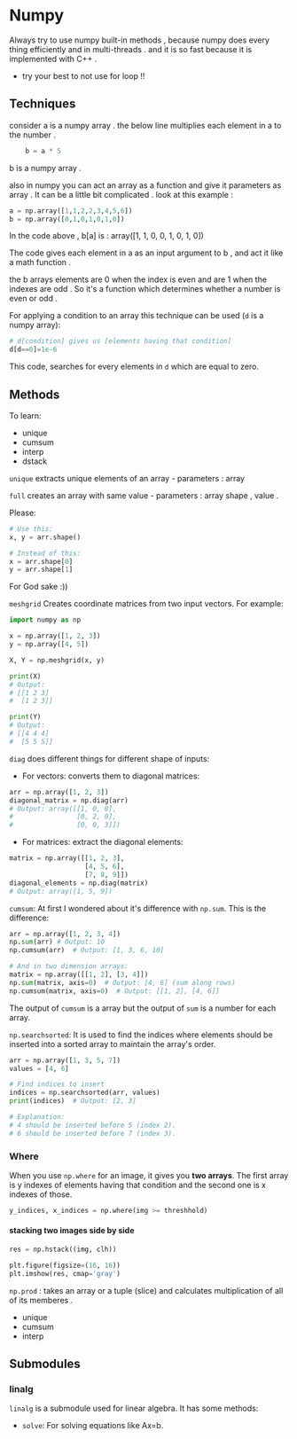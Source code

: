 # Numpy

Always try to use numpy built-in methods , because 
numpy does every thing efficiently and in multi-threads . 
and it is so fast because it is implemented with C++ . 

* try your best to not use for loop !!

## Techniques

consider a is a numpy array . the below line multiplies 
each element in a to the number . 

```python
    b = a * 5
```

b is a numpy array .

also in numpy you can act an array as a function and give it parameters as array . It can be a little bit complicated . look at this example : 
```python
a = np.array([1,1,2,2,3,4,5,6])
b = np.array([0,1,0,1,0,1,0])
```
In the code above , b[a] is : array([1, 1, 0, 0, 1, 0, 1, 0])

The code gives each element in a as an input argument to b , and act it like a math function . 

the b arrays elements are 0 when the index is even and are 1 when the indexes are odd . So it's a function which determines whether a number is even or odd . 

For applying a condition to an array this technique can be used (`d` is a numpy array):
```python
# d[condition] gives us [elements having that condition]
d[d==0]=1e-6
```
This code, searches for every elements in `d` which are equal to zero. 

## Methods 

To learn:
- unique
- cumsum
- interp
- dstack

`unique` extracts unique elements of an array - parameters : array

`full` creates an array with same value - parameters : array shape , value . 

Please:
```python
# Use this:
x, y = arr.shape()

# Instead of this:
x = arr.shape[0]
y = arr.shape[1]
```
For God sake :))

`meshgrid` Creates coordinate matrices from two input vectors. For example:
```python
import numpy as np

x = np.array([1, 2, 3])
y = np.array([4, 5])

X, Y = np.meshgrid(x, y)

print(X)
# Output:
# [[1 2 3]
#  [1 2 3]]

print(Y)
# Output:
# [[4 4 4]
#  [5 5 5]]
```

`diag` does different things for different shape of inputs:
- For vectors: converts them to diagonal matrices:
```python
arr = np.array([1, 2, 3])
diagonal_matrix = np.diag(arr)
# Output: array([[1, 0, 0],
#                [0, 2, 0],
#                [0, 0, 3]])
```
- For matrices: extract the diagonal elements:
```python
matrix = np.array([[1, 2, 3],
                   [4, 5, 6],
                   [7, 8, 9]])
diagonal_elements = np.diag(matrix)
# Output: array([1, 5, 9])
```

`cumsum`: At first I wondered about it's difference with `np.sum`. This is the difference:
```python
arr = np.array([1, 2, 3, 4])
np.sum(arr) # Output: 10
np.cumsum(arr)  # Output: [1, 3, 6, 10]

# And in two dimension arrays:
matrix = np.array([[1, 2], [3, 4]])
np.sum(matrix, axis=0)  # Output: [4, 6] (sum along rows)
np.cumsum(matrix, axis=0)  # Output: [[1, 2], [4, 6]]
```

The output of `cumsum` is a array but the output of `sum` is a number for each array.

`np.searchsorted`: It is used to find the indices where elements should be inserted into a sorted array to maintain the array's order.

```python
arr = np.array([1, 3, 5, 7])
values = [4, 6]

# Find indices to insert
indices = np.searchsorted(arr, values)
print(indices)  # Output: [2, 3]

# Explanation:
# 4 should be inserted before 5 (index 2).
# 6 should be inserted before 7 (index 3).
```

### Where
When you use `np.where` for an image, it gives you **two arrays**. The first array is y indexes of elements having that condition and the second one is x indexes of those.
```python
y_indices, x_indices = np.where(img >= threshhold)
```

#### stacking two images side by side

```python
res = np.hstack((img, clh))

plt.figure(figsize=(16, 16))
plt.imshow(res, cmap='gray')
```

`np.prod` : takes an array or a tuple (slice) and calculates multiplication of all of its memberes . 


* unique
* cumsum
* interp

## Submodules

### linalg
`linalg` is a submodule used for linear algebra. It has some methods:
- `solve`: For solving equations like Ax=b.